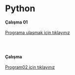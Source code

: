 # Python
**Çalışma 01**
<br>
<br>
[Programa ulaşmak için tıklayınız](https://github.com/Ardayucel325/Python/commit/394a0e06216cd0799159f3953238db029e40b61d)

<br>
<br>

**Çalışma** 
<br>
<br>
[Program02 için tıklayınız](https://github.com/Ardayucel325/Python/commit/309c1e8606c0fdf403b8932f953344a95050cd97)
